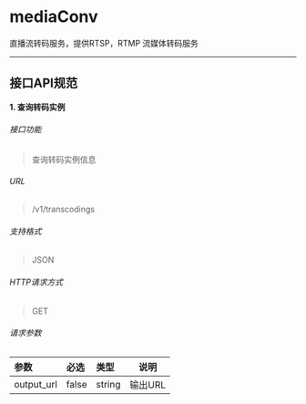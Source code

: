 # mediaConv
直播流转码服务，提供RTSP，RTMP 流媒体转码服务

---
接口API规范
---
**1\. 查询转码实例**
###### 接口功能
> 查询转码实例信息
###### URL
> /v1/transcodings

###### 支持格式
> JSON

###### HTTP请求方式
> GET

###### 请求参数
| 参数 | 必选 | 类型 | 说明 |
|:-----  |:-------|:-----|-----|
|output_url  |false|string|输出URL|
